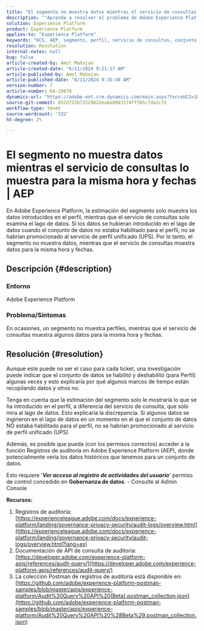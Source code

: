```yaml
---
title: "El segmento no muestra datos mientras el servicio de consultas los muestra para la misma hora y fechas | AEP"
description: '"Aprenda a resolver el problema de Adobe Experience Platform en el que el segmento no muestra perfiles mientras que el servicio de consultas muestra algunos datos para la misma hora y fechas".'
solution: Experience Platform
product: Experience Platform
applies-to: "Experience Platform"
keywords: "KCS, AEP, segmento, perfil, servicio de consultas, conjunto de datos, perfiles, hora, fechas, Experience Platform"
resolution: Resolution
internal-notes: null
bug: false
article-created-by: Amol Mahajan
article-created-date: "6/11/2024 9:21:17 AM"
article-published-by: Amol Mahajan
article-published-date: "6/11/2024 9:35:48 AM"
version-number: 7
article-number: KA-19878
dynamics-url: "https://adobe-ent.crm.dynamics.com/main.aspx?forceUCI=1&pagetype=entityrecord&etn=knowledgearticle&id=abc42bf4-d327-ef11-840b-000d3a34c086"
source-git-commit: 852d722b71529822ea8a8903174ff785c7da1c75
workflow-type: tm+mt
source-wordcount: '332'
ht-degree: 2%

---
```


# El segmento no muestra datos mientras el servicio de consultas lo muestra para la misma hora y fechas | AEP


En Adobe Experience Platform, la estimación del segmento solo muestra los datos introducidos en el perfil, mientras que el servicio de consultas solo examina el lago de datos. Si los datos se hubieran introducido en el lago de datos cuando el conjunto de datos no estaba habilitado para el perfil, no se habrían promocionado al servicio de perfil unificado (UPS). Por lo tanto, el segmento no muestra datos, mientras que el servicio de consultas muestra datos para la misma hora y fechas.

## Descripción {#description}


### <b>Entorno</b>

Adobe Experience Platform



### <b>Problema/Síntomas</b>

En ocasiones, un segmento no muestra perfiles, mientras que el servicio de consultas muestra algunos datos para la misma hora y fechas.


## Resolución {#resolution}


Aunque este puede no ser el caso para cada ticket, una investigación puede indicar que el conjunto de datos se habilitó y deshabilitó (para Perfil) algunas veces y esto explicaría por qué algunos marcos de tiempo están recopilando datos y otros no.

Tenga en cuenta que la estimación del segmento solo le mostraría lo que se ha introducido en el perfil, a diferencia del servicio de consulta, que solo mira al lago de datos. Esto explicaría la discrepancia. Si algunos datos se ingirieron en el lago de datos en un momento en el que el conjunto de datos NO estaba habilitado para el perfil, no se habrían promocionado al servicio de perfil unificado (UPS).



Además, es posible que pueda (con los permisos correctos) acceder a la función Registros de auditoría en Adobe Experience Platform (AEP), donde potencialmente vería los datos históricos que tenemos para un conjunto de datos.

Esto requiere &#39;<b>*Ver acceso al registro de actividades del usuario</b>*&#39; permiso de control concedido en <b>Gobernanza de datos</b>. - Consulte al Admin Console



<b>Recursos:</b>

1. Registros de auditoría: [https://experienceleague.adobe.com/docs/experience-platform/landing/governance-privacy-security/audit-logs/overview.html](https://experienceleague.adobe.com/docs/experience-platform/landing/governance-privacy-security/audit-logs/overview.html?lang=es)
2. Documentación de API de consulta de auditoría: [https://developer.adobe.com/experience-platform-apis/references/audit-query/](https://developer.adobe.com/experience-platform-apis/references/audit-query/)
3. La colección Postman de registros de auditoría está disponible en: [https://github.com/adobe/experience-platform-postman-samples/blob/master/apis/experience-platform/Audit%20Query%20API%20(Beta).postman_collection.json](https://github.com/adobe/experience-platform-postman-samples/blob/master/apis/experience-platform/Audit%20Query%20API%20%28Beta%29.postman_collection.json)

